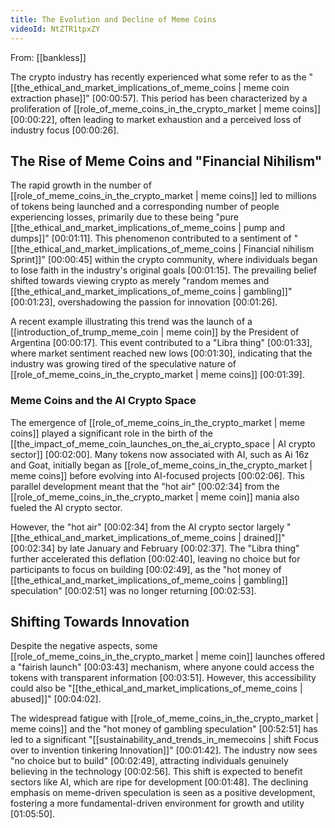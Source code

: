 ```yaml
---
title: The Evolution and Decline of Meme Coins
videoId: NtZTR1tpxZY
---
```


From: [[bankless]] <br/> 

The crypto industry has recently experienced what some refer to as the "[[the_ethical_and_market_implications_of_meme_coins | meme coin extraction phase]]" <a class="yt-timestamp" data-t="00:00:57">[00:00:57]</a>. This period has been characterized by a proliferation of [[role_of_meme_coins_in_the_crypto_market | meme coins]] <a class="yt-timestamp" data-t="00:00:22">[00:00:22]</a>, often leading to market exhaustion and a perceived loss of industry focus <a class="yt-timestamp" data-t="00:00:26">[00:00:26]</a>.

## The Rise of Meme Coins and "Financial Nihilism"

The rapid growth in the number of [[role_of_meme_coins_in_the_crypto_market | meme coins]] led to millions of tokens being launched and a corresponding number of people experiencing losses, primarily due to these being "pure [[the_ethical_and_market_implications_of_meme_coins | pump and dumps]]" <a class="yt-timestamp" data-t="00:01:11">[00:01:11]</a>. This phenomenon contributed to a sentiment of "[[the_ethical_and_market_implications_of_meme_coins | Financial nihilism Sprint]]" <a class="yt-timestamp" data-t="00:00:45">[00:00:45]</a> within the crypto community, where individuals began to lose faith in the industry's original goals <a class="yt-timestamp" data-t="00:01:15">[00:01:15]</a>. The prevailing belief shifted towards viewing crypto as merely "random memes and [[the_ethical_and_market_implications_of_meme_coins | gambling]]" <a class="yt-timestamp" data-t="00:01:23">[00:01:23]</a>, overshadowing the passion for innovation <a class="yt-timestamp" data-t="00:01:26">[00:01:26]</a>.

A recent example illustrating this trend was the launch of a [[introduction_of_trump_meme_coin | meme coin]] by the President of Argentina <a class="yt-timestamp" data-t="00:00:17">[00:00:17]</a>. This event contributed to a "Libra thing" <a class="yt-timestamp" data-t="00:01:33">[00:01:33]</a>, where market sentiment reached new lows <a class="yt-timestamp" data-t="00:01:30">[00:01:30]</a>, indicating that the industry was growing tired of the speculative nature of [[role_of_meme_coins_in_the_crypto_market | meme coins]] <a class="yt-timestamp" data-t="00:01:39">[00:01:39]</a>.

### Meme Coins and the AI Crypto Space

The emergence of [[role_of_meme_coins_in_the_crypto_market | meme coins]] played a significant role in the birth of the [[the_impact_of_meme_coin_launches_on_the_ai_crypto_space | AI crypto sector]] <a class="yt-timestamp" data-t="00:02:00">[00:02:00]</a>. Many tokens now associated with AI, such as Ai 16z and Goat, initially began as [[role_of_meme_coins_in_the_crypto_market | meme coins]] before evolving into AI-focused projects <a class="yt-timestamp" data-t="00:02:06">[00:02:06]</a>. This parallel development meant that the "hot air" <a class="yt-timestamp" data-t="00:02:34">[00:02:34]</a> from the [[role_of_meme_coins_in_the_crypto_market | meme coin]] mania also fueled the AI crypto sector.

However, the "hot air" <a class="yt-timestamp" data-t="00:02:34">[00:02:34]</a> from the AI crypto sector largely "[[the_ethical_and_market_implications_of_meme_coins | drained]]" <a class="yt-timestamp" data-t="00:02:34">[00:02:34]</a> by late January and February <a class="yt-timestamp" data-t="00:02:37">[00:02:37]</a>. The "Libra thing" further accelerated this deflation <a class="yt-timestamp" data-t="00:02:40">[00:02:40]</a>, leaving no choice but for participants to focus on building <a class="yt-timestamp" data-t="00:02:49">[00:02:49]</a>, as the "hot money of [[the_ethical_and_market_implications_of_meme_coins | gambling]] speculation" <a class="yt-timestamp" data-t="00:02:51">[00:02:51]</a> was no longer returning <a class="yt-timestamp" data-t="00:02:53">[00:02:53]</a>.

## Shifting Towards Innovation

Despite the negative aspects, some [[role_of_meme_coins_in_the_crypto_market | meme coin]] launches offered a "fairish launch" <a class="yt-timestamp" data-t="00:03:43">[00:03:43]</a> mechanism, where anyone could access the tokens with transparent information <a class="yt-timestamp" data-t="00:03:51">[00:03:51]</a>. However, this accessibility could also be "[[the_ethical_and_market_implications_of_meme_coins | abused]]" <a class="yt-timestamp" data-t="00:04:02">[00:04:02]</a>.

The widespread fatigue with [[role_of_meme_coins_in_the_crypto_market | meme coins]] and the "hot money of gambling speculation" <a class="yt-timestamp" data-t="00:52:51">[00:52:51]</a> has led to a significant "[[sustainability_and_trends_in_memecoins | shift Focus over to invention tinkering Innovation]]" <a class="yt-timestamp" data-t="00:01:42">[00:01:42]</a>. The industry now sees "no choice but to build" <a class="yt-timestamp" data-t="00:02:49">[00:02:49]</a>, attracting individuals genuinely believing in the technology <a class="yt-timestamp" data-t="00:02:56">[00:02:56]</a>. This shift is expected to benefit sectors like AI, which are ripe for development <a class="yt-timestamp" data-t="00:01:48">[00:01:48]</a>. The declining emphasis on meme-driven speculation is seen as a positive development, fostering a more fundamental-driven environment for growth and utility <a class="yt-timestamp" data-t="01:05:50">[01:05:50]</a>.